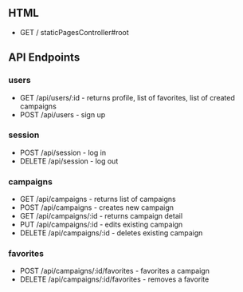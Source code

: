 ## HTML
* GET / staticPagesController#root

## API Endpoints

### users
* GET /api/users/:id - returns profile, list of favorites, list of created campaigns
* POST /api/users - sign up

### session
* POST /api/session - log in
* DELETE /api/session - log out

### campaigns
* GET /api/campaigns - returns list of campaigns
* POST /api/campaigns - creates new campaign
* GET /api/campaigns/:id - returns campaign detail
* PUT /api/campaigns/:id - edits existing campaign
* DELETE /api/campaigns/:id - deletes existing campaign

### favorites
* POST /api/campaigns/:id/favorites - favorites a campaign
* DELETE /api/campaigns/:id/favorites - removes a favorite